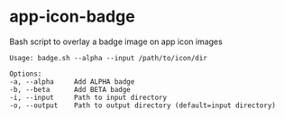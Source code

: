 # app-icon-badge
Bash script to overlay a badge image on app icon images

```
Usage: badge.sh --alpha --input /path/to/icon/dir

Options:
-a, --alpha     Add ALPHA badge
-b, --beta      Add BETA badge
-i, --input     Path to input directory
-o, --output    Path to output directory (default=input directory)
```
